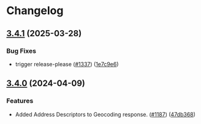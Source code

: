 # Changelog

## [3.4.1](https://github.com/googlemaps/google-maps-services-js/compare/v3.4.0...v3.4.1) (2025-03-28)


### Bug Fixes

* trigger release-please ([#1337](https://github.com/googlemaps/google-maps-services-js/issues/1337)) ([1e7c9e6](https://github.com/googlemaps/google-maps-services-js/commit/1e7c9e6da0a8350421a558c027a6759daa8a4c50))

## [3.4.0](https://github.com/googlemaps/google-maps-services-js/compare/v3.3.42...v3.4.0) (2024-04-09)


### Features

* Added Address Descriptors to Geocoding response. ([#1187](https://github.com/googlemaps/google-maps-services-js/issues/1187)) ([47db368](https://github.com/googlemaps/google-maps-services-js/commit/47db36856c2235433d01b1d82d6965cdef07b6b6))

